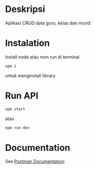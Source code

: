 # Deskripsi
Aplikasi CRUD data guru, kelas dan murid

# Instalation
Install node atau nvm
run di terminal
```sh
npm i
```
untuk menginstall library

# Run API
```sh
npm start 
```
atau
```sh
npm run dev
```

# Documentation
See [Postman Documentation](https://documenter.getpostman.com/view/12994287/TW76B3qh)